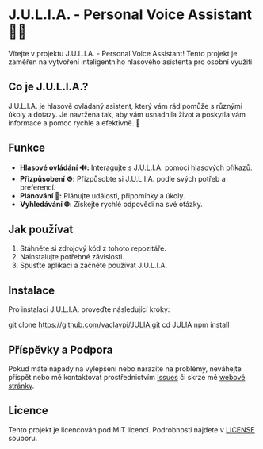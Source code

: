 
# J.U.L.I.A. - Personal Voice Assistant 🤖💬

Vítejte v projektu J.U.L.I.A. - Personal Voice Assistant! Tento projekt je zaměřen na vytvoření inteligentního hlasového asistenta pro osobní využití.

## Co je J.U.L.I.A.?

J.U.L.I.A. je hlasově ovládaný asistent, který vám rád pomůže s různými úkoly a dotazy. Je navržena tak, aby vám usnadnila život a poskytla vám informace a pomoc rychle a efektivně. 🥰

## Funkce

- **Hlasové ovládání 🔊:** Interagujte s J.U.L.I.A. pomocí hlasových příkazů.
- **Přizpůsobení ⚙️:** Přizpůsobte si J.U.L.I.A. podle svých potřeb a preferencí.
- **Plánování 📝:** Plánujte události, připomínky a úkoly.
- **Vyhledávání 🌐:** Získejte rychlé odpovědi na své otázky.

## Jak používat

1. Stáhněte si zdrojový kód z tohoto repozitáře.
2. Nainstalujte potřebné závislosti.
3. Spusťte aplikaci a začněte používat J.U.L.I.A.

## Instalace

Pro instalaci J.U.L.I.A. proveďte následující kroky:


git clone https://github.com/vaclavpi/JULIA.git
cd JULIA npm install

## Příspěvky a Podpora

Pokud máte nápady na vylepšení nebo narazíte na problémy, neváhejte přispět nebo mě kontaktovat prostřednictvím [Issues](https://github.com/valcavpi/JULIA/issues) či skrze mé [webové stránky](https://vaclavpi.github.io/).

## Licence

Tento projekt je licencován pod MIT licencí. Podrobnosti najdete v [LICENSE](LICENSE) souboru.
